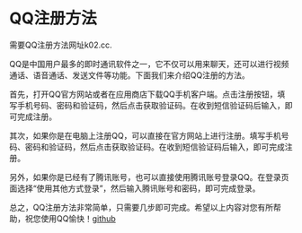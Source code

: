 # QQ注册方法

需要QQ注册方法网址k02.cc.

QQ是中国用户最多的即时通讯软件之一，它不仅可以用来聊天，还可以进行视频通话、语音通话、发送文件等功能。下面我们来介绍QQ注册的方法。

首先，打开QQ官方网站或者在应用商店下载QQ手机客户端。点击注册按钮，填写手机号码、密码和验证码，然后点击获取验证码。在收到短信验证码后输入，即可完成注册。

其次，如果你是在电脑上注册QQ，可以直接在官方网站上进行注册。填写手机号码、密码和验证码，然后点击获取验证码。在收到短信验证码后输入，即可完成注册。

另外，如果你是已经有了腾讯账号，也可以直接使用腾讯账号登录QQ。在登录页面选择“使用其他方式登录”，然后输入腾讯账号和密码，即可完成登录。

总之，QQ注册方法非常简单，只需要几步即可完成。希望以上内容对您有所帮助，祝您使用QQ愉快！[github](https://github.com)